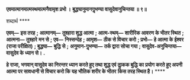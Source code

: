 **एवमात्मानमात्मस्थमात्मनैवामृश प्रभो ।** **बुद्ध्यानुमानगॢभण्या वासुदेवानुचिन्तया ॥ ९॥** 

शब्दार्थ **** 

**एवम्—** **इस तरह** **; आत्मानम्—** **तुश्हारा शुद्ध आत्मा** **; आत्म-स्थम्—** **शारीरिक आवरण के भीतर स्थित** **; आत्मना—** **तुश्हारे** **मन से** **; एव—** **निस्सन्देह** **; आमृश—** **ठीक से विचार करो** **; प्रभो—** **हे आत्मा के ईश्वर (राजा परीक्षित)** **; बुद्ध्या—** **बुद्धि से** **;** **अनुमान-गॢभण्या—** **तर्क द्वारा सोचा गया** **; वासुदेव-अनुचिन्तया—** **वासुदेव के ध्यान से।** **.** 

**हे राजा, भगवान् वासुदेव का निरन्तर ध्यान करते हुए तथा शुद्ध एवं ताॢकक बुद्धि का** **प्रयोग करते हुए अपनी आत्मा पर सावधानी से विचार करो कि यह भौतिक शरीर के भीतर** **किस तरह स्थित है।** **** 